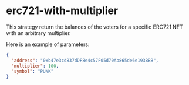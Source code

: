 # erc721-with-multiplier

This strategy return the balances of the voters for a specific ERC721 NFT with an arbitrary multiplier.

Here is an example of parameters:

```json
{
  "address": "0xb47e3cd837dDF8e4c57F05d70Ab865de6e193BBB",
  "multiplier": 100,
  "symbol": "PUNK"
}
```

